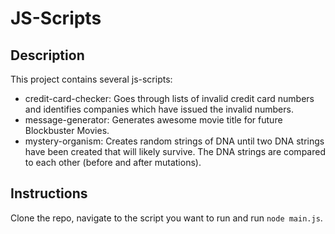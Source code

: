 # JS-Scripts

## Description
This project contains several js-scripts:
- credit-card-checker: Goes through lists of invalid credit card numbers and identifies companies which have issued the invalid numbers.
- message-generator: Generates awesome movie title for future Blockbuster Movies.
- mystery-organism: Creates random strings of DNA until two DNA strings have been created that will likely survive. The DNA strings are compared to each other (before and after mutations).

## Instructions
Clone the repo, navigate to the script you want to run and run `node main.js`.